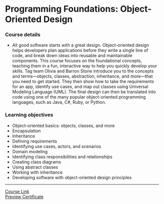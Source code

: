 # Programming Foundations: Object-Oriented Design
### Course details
- All good software starts with a great design. Object-oriented design helps developers plan applications before they write a single line of code, and break down ideas into reusable and maintainable components. This course focuses on the foundational concepts, teaching them in a fun, interactive way to help you quickly develop your skills. Tag team Olivia and Barron Stone introduce you to the concepts and terms—objects, classes, abstraction, inheritance, and more—that you need to get started. They then show how to take the requirements for an app, identify use cases, and map out classes using Universal Modeling Language (UML). The final design can then be translated into code using one of the many popular object-oriented programming languages, such as Java, C#, Ruby, or Python.
### Learning objectives
- Object-oriented basics: objects, classes, and more
- Encapsulation
- Inheritance
- Defining requirements
- Identifying use cases, actors, and scenarios
- Domain modeling
- Identifying class responsibilities and relationships
- Creating class diagrams
- Using abstract classes
- Working with inheritance
- Developing software with object-oriented design principles
-------------------------------
[Course Link](https://www.linkedin.com/learning/programming-foundations-object-oriented-design-3/)
<br>[Preview Certificate](https://www.linkedin.com/learning/certificates/c11cb7b611ed3bc2a559398b7c82974ef48440236de0309e8988a8ab52729609?trk=share_certificate)
